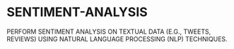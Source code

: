 # SENTIMENT-ANALYSIS
PERFORM SENTIMENT ANALYSIS ON TEXTUAL DATA (E.G., TWEETS, REVIEWS) USING NATURAL LANGUAGE PROCESSING (NLP) TECHNIQUES.
